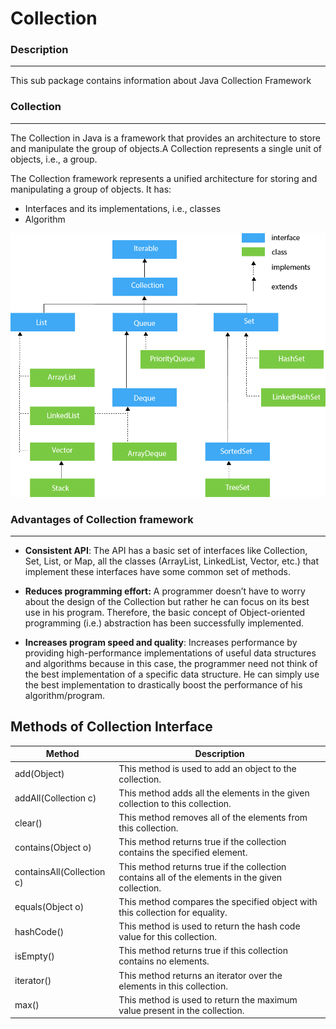 # Collection

### Description

-------
This sub package contains information about Java Collection Framework

### Collection

-------
The Collection in Java is a framework that provides an architecture to store and manipulate the group of objects.A Collection represents a single unit of objects, i.e., a group.

The Collection framework represents a unified architecture for storing and manipulating a group of objects. It has:
- Interfaces and its implementations, i.e., classes
- Algorithm

![Collection](./java-collection-hierarchy.png)

### Advantages of Collection framework

-----------

- **Consistent API**: The API has a basic set of interfaces like Collection, Set, List, or Map, all the classes (ArrayList, LinkedList, Vector, etc.) that implement these interfaces have some common set of methods.

- **Reduces programming effort:** A programmer doesn’t have to worry about the design of the Collection but rather he can focus on its best use in his program. Therefore, the basic concept of Object-oriented programming (i.e.) abstraction has been successfully implemented.

- **Increases program speed and quality**: Increases performance by providing high-performance implementations of useful data structures and algorithms because in this case, the programmer need not think of the best implementation of a specific data structure. He can simply use the best implementation to drastically boost the performance of his algorithm/program.
 
## Methods of Collection Interface

| Method                    | Description                                                                                      |
|---------------------------|--------------------------------------------------------------------------------------------------|
| add(Object)               | This method is used to add an object to the collection.                                          |
| addAll(Collection c)      | This method adds all the elements in the given collection to this collection.                    |
| clear()                   | This method removes all of the elements from this collection.                                    |
| contains(Object o)        | This method returns true if the collection contains the specified element.                       |
| containsAll(Collection c) | This method returns true if the collection contains all of the elements in the given collection. |
| equals(Object o)          | This method compares the specified object with this collection for equality.                     |
| hashCode()                | This method is used to return the hash code value for this collection.                           |
| isEmpty()                 | This method returns true if this collection contains no elements.                                |
| iterator()                | This method returns an iterator over the elements in this collection.                            |
| max()                     | This method is used to return the maximum value present in the collection.                       |


